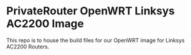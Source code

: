 # PrivateRouter OpenWRT Linksys AC2200 Image

This repo is to house the build files for our OpenWRT image for Linksys AC2200 Routers.